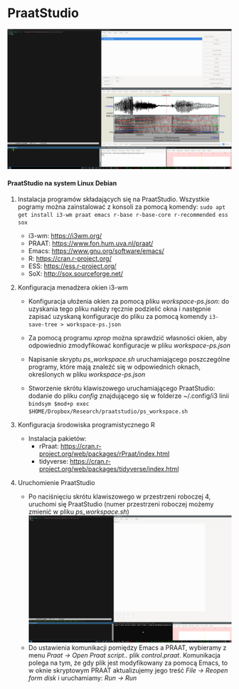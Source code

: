 # PraatStudio
![praatstudio](./praatstudio.png)

#### PraatStudio na system Linux Debian

1. Instalacja programów składających się na PraatStudio. Wszystkie pogramy można
zainstalować z konsoli za pomocą komendy: `sudo apt get install i3-wm praat
emacs r-base r-base-core r-recommended ess sox`

   * i3-wm: https://i3wm.org/
   * PRAAT: https://www.fon.hum.uva.nl/praat/
   * Emacs: https://www.gnu.org/software/emacs/
   * R: https://cran.r-project.org/ 
   * ESS: https://ess.r-project.org/
   * SoX: http://sox.sourceforge.net/


2. Konfiguracja menadżera okien i3-wm
   * Konfiguracja ułożenia okien za pomocą pliku _workspace-ps.json_:
	 do uzyskania tego pliku należy ręcznie podzielić okna i następnie
	 zapisać uzyskaną konfiguracje do pliku za pomocą komendy
	 `i3-save-tree > workspace-ps.json`
	 
   * Za pomocą programu _xprop_ można sprawdzić własności okien, aby odpowiednio
	 zmodyfikować konfiguracje w pliku _workspace-ps.json_
	 
   * Napisanie skryptu _ps\_workspace.sh_ uruchamiającego poszczególne programy,
     które mają znaleźć się w odpowiednich oknach, określonych w pliku
     _workspace-ps.json_

   * Stworzenie skrótu klawiszowego uruchamiającego PraatStudio: dodanie do
	 pliku _config_ znajdującego się w folderze ~/.config/i3 linii `bindsym $mod+p exec
	 $HOME/Dropbox/Research/praatstudio/ps_workspace.sh`

3. Konfiguracja środowiska programistycznego R
   * Instalacja pakietów:
	 * rPraat: https://cran.r-project.org/web/packages/rPraat/index.html
	 * tidyverse: https://cran.r-project.org/web/packages/tidyverse/index.html


4. Uruchomienie PraatStudio
   * Po naciśnięciu skrótu klawiszowego w przestrzeni roboczej 4, uruchomi się
     PraatStudio (numer przestrzeni roboczej możemy zmienić w pliku
     _ps\_workspace.sh_) ![praatstudioinit](./praatstudio_init.png)
   * Do ustawienia komunikacji pomiędzy Emacs a PRAAT, wybieramy z menu _Praat
     -> Open Praat script.._ plik _control.praat_. Komunikacja polega na tym, że
     gdy plik jest modyfikowany za pomocą Emacs, to w oknie skryptowym PRAAT
     aktualizujemy jego treść _File -> Reopen form disk_ i uruchamiamy: _Run ->
     Run_
 
